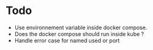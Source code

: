 # Todo

- Use environnement variable inside docker compose.
- Does the docker compose should run inside kube ? 
- Handle error case for named used or port
